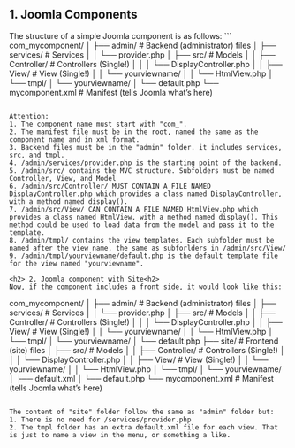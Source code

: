 <h2>1. Joomla Components</h2>
The structure of a simple Joomla component is as follows:
```
com_mycomponent/
│
├── admin/                      # Backend (administrator) files
│   ├── services/                   # Services
│   │   └── provider.php
│   ├── src/                     # Models
│   │   ├── Controller/             # Controllers (Single!)
│   │   │   └── DisplayController.php
│   │   ├── View/                   # View (Single!) 
│   │   └── yourviewname/
│   │       └── HtmlView.php
│   └── tmpl/
│       └── yourviewname/
│           └── default.php
└── mycomponent.xml          # Manifest (tells Joomla what’s here)


```

Attention:
1. The component name must start with "com_".
2. The manifest file must be in the root, named the same as the component name and in xml format.
3. Backend files must be in the "admin" folder. it includes services, src, and tmpl.
4. /admin/services/provider.php is the starting point of the backend.
5. /admin/src/ contains the MVC structure. Subfolders must be named Controller, View, and Model
6. /admin/src/Controller/ MUST CONTAIN A FILE NAMED DisplayController.php which provides a class named DisplayController, with a method named display().
7. /admin/src/View/ CAN CONTAIN A FILE NAMED HtmlView.php which provides a class named HtmlView, with a method named display(). This method could be used to load data from the model and pass it to the template.
8. /admin/tmpl/ contains the view templates. Each subfolder must be named after the view name, the same as subforlders in /admin/src/View/
9. /admin/tmpl/yourviewname/default.php is the default template file for the view named "yourviewname".

<h2> 2. Joomla component with Site<h2>
Now, if the component includes a front side, it would look like this:
```
com_mycomponent/
│
├── admin/                      # Backend (administrator) files
│   ├── services/                   # Services
│   │   └── provider.php
│   ├── src/                     # Models
│   │   ├── Controller/             # Controllers (Single!)
│   │   │   └── DisplayController.php
│   │   ├── View/                   # View (Single!) 
│   │   └── yourviewname/
│   │       └── HtmlView.php
│   └── tmpl/
│       └── yourviewname/
│           └── default.php
├── site/                      # Frontend (site) files
│   ├── src/                     # Models
│   │   ├── Controller/             # Controllers (Single!)
│   │   │   └── DisplayController.php
│   │   ├── View/                   # View (Single!) 
│   │   └── yourviewname/
│   │       └── HtmlView.php
│   └── tmpl/
│       └── yourviewname/
│           ├── default.xml
│           └── default.php
└── mycomponent.xml          # Manifest (tells Joomla what’s here)
```

The content of "site" folder follow the same as "admin" folder but:
1. There is no need for /services/provider.php
2. The tmpl folder has an extra default.xml file for each view. That is just to name a view in the menu, or something a like.